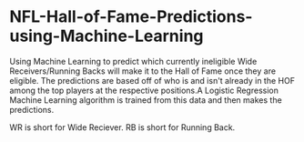 # NFL-Hall-of-Fame-Predictions-using-Machine-Learning
Using Machine Learning to predict which currently ineligible Wide Receivers/Running Backs will make it to the Hall of Fame once they are eligible. The predictions are based off of who is and isn't already in the HOF among the top players at the respective positions.A Logistic Regression Machine Learning algorithm is trained from this data and then makes the predictions.

WR is short for Wide Reciever. RB is short for Running Back.
